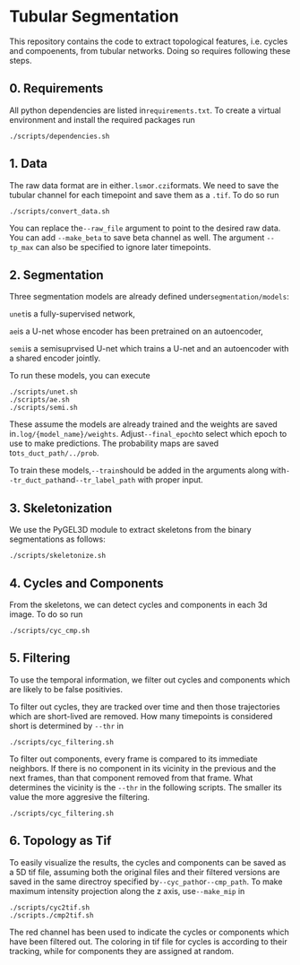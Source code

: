 # Tubular Segmentation
This repository contains the code to extract topological features, i.e. cycles and compoenents, from tubular networks. Doing so requires following these steps.

## 0. Requirements
All python dependencies are listed in`requirements.txt`. To create a virtual environment and install the required packages run
```
./scripts/dependencies.sh
```

## 1. Data
The raw data format are in either`.lsm`or`.czi`formats. We need to save the tubular channel for each timepoint and save them as a `.tif`. To do so run
```
./scripts/convert_data.sh
```
You can replace the`--raw_file` argument to point to the desired raw data. You can add `--make_beta` to save beta channel as well. The argument `--tp_max` can also be specified
to ignore later timepoints.
## 2. Segmentation
Three segmentation models are already defined under`segmentation/models`:

`unet`is a fully-supervised network,

`ae`is a U-net whose encoder has been pretrained on an autoencoder,

`semi`is a semisuprvised U-net which trains a U-net and an autoencoder with a shared encoder jointly.

To run these models, you can execute
```
./scripts/unet.sh
./scripts/ae.sh
./scripts/semi.sh
```
These assume the models are already trained and the weights are saved in`.log/{model_name}/weights`. Adjust`--final_epoch`to select which epoch to use to make predictions.
The probability maps are saved to`ts_duct_path/../prob`.

To train these models,`--train`should be added in the arguments along with`--tr_duct_path`and`--tr_label_path` with proper input.
## 3. Skeletonization
We use the PyGEL3D module to extract skeletons from the binary segmentations as follows:
```
./scripts/skeletonize.sh
```
## 4. Cycles and Components
From the skeletons, we can detect cycles and components in each 3d image. To do so run
```
./scripts/cyc_cmp.sh
```
## 5. Filtering
To use the temporal information, we filter out cycles and components which are likely to be false positivies.

To filter out cycles, they are tracked over time and then those trajectories which are short-lived are removed.  How many timepoints is considered short is determined by `--thr`
in
```
./scripts/cyc_filtering.sh
```
To filter out components, every frame is compared to its immediate neighbors. If there is no component in its vicinity in the previous and the next frames, than that component
removed from that frame. What determines the vicinity is the `--thr` in the following scripts. The smaller its value the more aggresive the filtering.
```
./scripts/cyc_filtering.sh
```
## 6. Topology as Tif
To easily visualize the results, the cycles and components can be saved as a 5D tif file, assuming both the original files and their filtered versions
are saved in the same directroy specified by`--cyc_path`or`--cmp_path`. To make maximum intensity projection along the z axis, use`--make_mip` in
```
./scripts/cyc2tif.sh
./scripts./cmp2tif.sh
```
The red channel has been used to indicate the cycles or components which have been filtered out. The coloring in tif file for cycles is according to their tracking, while for components they are assigned at random.
